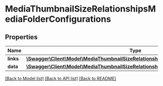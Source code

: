 # MediaThumbnailSizeRelationshipsMediaFolderConfigurations

## Properties
Name | Type | Description | Notes
------------ | ------------- | ------------- | -------------
**links** | [**\Swagger\Client\Model\MediaThumbnailSizeRelationshipsMediaFolderConfigurationsLinks**](MediaThumbnailSizeRelationshipsMediaFolderConfigurationsLinks.md) |  | [optional] 
**data** | [**\Swagger\Client\Model\MediaThumbnailSizeRelationshipsMediaFolderConfigurationsData[]**](MediaThumbnailSizeRelationshipsMediaFolderConfigurationsData.md) |  | [optional] 

[[Back to Model list]](../../README.md#documentation-for-models) [[Back to API list]](../../README.md#documentation-for-api-endpoints) [[Back to README]](../../README.md)

